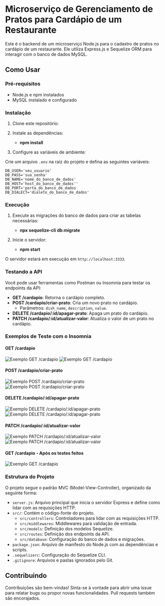 # Microserviço de Gerenciamento de Pratos para Cardápio de um Restaurante

Este é o backend de um microserviço Node.js para o cadastro de pratos no cardápio de um restaurante. Ele utiliza Express.js e Sequelize ORM para interagir com o banco de dados MySQL.

## Como Usar

### Pré-requisitos

- Node.js e npm instalados
- MySQL instalado e configurado

### Instalação

1. Clone este repositório:

2. Instale as dependências: 

   - **npm install**

3. Configure as variáveis de ambiente:

Crie um arquivo `.env` na raiz do projeto e defina as seguintes variáveis:

    DB_USER='seu_usuario'
    DB_PASS='sua_senha'
    DB_NAME='nome_do_banco_de_dados'
    DB_HOST='host_do_banco_de_dados''
    DB_PORT='porta_do_banco_de_dados
    DB_DIALECT='dialeto_do_banco_de_dados' 

### Execução

1. Execute as migrações do banco de dados para criar as tabelas necessárias:

   - **npx sequelize-cli db:migrate**

2. Inicie o servidor:

   - **npm start**


O servidor estará em execução em `http://localhost:3333`.

### Testando a API

Você pode usar ferramentas como Postman ou Insomnia para testar os endpoints da API:

- **GET /cardapio**: Retorna o cardápio completo.
- **POST /cardapio/criar-prato**: Cria um novo prato no cardápio.
  - Parâmetros: `dish_name`, `description`, `value`.
- **DELETE /cardapio/:id/apagar-prato**: Apaga um prato do cardápio.
- **PATCH /cardapio/:id/atualizar-valor**: Atualiza o valor de um prato no cardápio.

### Exemplos de Teste com o Insomnia

#### GET /cardapio

![Exemplo GET /cardapio](screenshots/rota-get.png)
![Exemplo GET /cardapio](screenshots/retorno-get.png)

#### POST /cardapio/criar-prato

![Exemplo POST /cardapio/criar-prato](screenshots/rota-e-json-POST.png)
![Exemplo POST /cardapio/criar-prato](screenshots/retorno-post.png)

#### DELETE /cardapio/:id/apagar-prato

![Exemplo DELETE /cardapio/:id/apagar-prato](screenshots/rota-delete.png)
![Exemplo DELETE /cardapio/:id/apagar-prato](screenshots/retorno-delete.png)

#### PATCH /cardapio/:id/atualizar-valor

![Exemplo PATCH /cardapio/:id/atualizar-valor](screenshots/rota-patch.png)
![Exemplo PATCH /cardapio/:id/atualizar-valor](screenshots/retorno-patch.png)

#### GET /cardapio - Após os testes feitos

![Exemplo GET /cardapio](screenshots/retorno-get-apos-testes.png)

### Estrutura do Projeto

O projeto segue o padrão MVC (Model-View-Controller), organizado da seguinte forma:

- `server.js`: Arquivo principal que inicia o servidor Express e define como lidar com as requisições HTTP.
- `src/`: Contém o código-fonte do projeto.
  - `src/controllers`: Controladores para lidar com as requisições HTTP.
  - `src/middlewares`: Middlewares para validação de entrada.
  - `src/models`: Definição dos modelos Sequelize.
  - `src/routes`: Definição dos endpoints da API.
  - `src/database`: Configuração do banco de dados e migrações.
- `package.json`: Arquivo de manifesto do Node.js com as dependências e scripts.
- `.sequelizerc`: Configuração do Sequelize CLI.
- `.gitignore`: Arquivos e pastas ignorados pelo Git.

## Contribuindo

Contribuições são bem-vindas! Sinta-se à vontade para abrir uma issue para relatar bugs ou propor novas funcionalidades. Pull requests também são encorajados.
